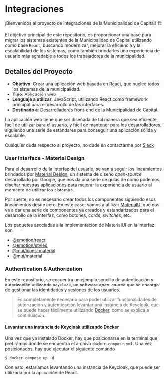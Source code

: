 # Integraciones

¡Bienvenidos al proyecto de integraciones de la Municipalidad de Capital! 🏗

El objetivo principal de este repositorio, es proporcionar una base para migrar los sistemas existentes de la Municipalidad de Capital utilizando como base `React`, buscando modernizar, mejorar la eficiencia y la escalabilidad de los sistemas, como también brindarles una experiencia de usuario más agradable a todos los trabajadores de la municipalidad.

## Detalles del Proyecto

- **Objetivo**: Crear una aplicación web basada en React, que nuclee todos los sistemas de la municipalidad.
- **Tipo**: Aplicación web
- **Lenguaje a utilizar**: JavaScript, utilizando React como framework principal para el desarrollo de las interfaces.
- **Destinado a**: Desarrolladores front-end de la Municipalidad de Capital.

La aplicación web tiene que ser diseñada de tal manera que sea eficiente, fácil de utilizar para el usuario, y fácil de mantener para los desarrolladores, siguiendo una serie de estándares para conseguir una aplicación sólida y escalable.

Cualquier duda respecto al proyecto, no dude en contactarme por [Slack](https://app.slack.com/client/T05JVJBC0JJ/D05JMSM8WSK/rimeto_profile/U05K4S4JDE0)

### User Interface - Material Design

Para el desarrollo de la interfaz del usuario, se van a seguir los lineamientos brindados por [Material Design](https://m3.material.io/), un sistema de diseño _open-source_ desarrollado por Google, que nos da una serie de guías de cómo podemos diseñar nuestras aplicaciones para mejorar la experiencia de usuario al momento de utilizar los sistemas.

Por suerte, no es necesario crear todos los componentes siguiendo esos lineamientos desde cero. En este caso, vamos a utilizar [MaterialUI](https://mui.com/material-ui/getting-started/installation/) que nos va a dar una serie de componentes ya creados y estandarizados para el desarrollo de la interfaz, como botones, _cards_, _switches_, etc.

Los paquetes asociadas a la implementación de MaterialUI en la interfaz son

- [@emotion/react](https://www.npmjs.com/package/@emotion/react)
- [@emotion/styled](https://www.npmjs.com/package/@emotion/styled)
- [@mui/icons-material](https://www.npmjs.com/package/@mui/icons-material)
- [@mui/material](https://www.npmjs.com/package/@mui/material)

### Authentication & Authorization

En este repositorio, se encuentra un ejemplo sencillo de autenticación y autorización utilizando `Keycloak`, un software _open-source_ que se encarga de gestionar las identidades y sesiones de los usuarios.

> Es completamente necesario para poder utilizar funcionalidades de autorización y autenticación levantar una instancia de Keycloak, que se puede hacer fácilmente utilizando [Docker](https://www.docker.com/), como se explica a continuación.

#### Levantar una instancia de Keycloak utilizando Docker

Una vez que ya instalado Docker, hay que posicionarse en la terminal que prefiramos donde se encuentra el archivo `docker-compose.yml`. Una vez posicionados, hay que ejecutar el siguiente comando

    $ docker-compose up -d

Con esto, estaríamos levantando una instancia de Keycloak, que puede ser utilizada por la aplicación de React.
